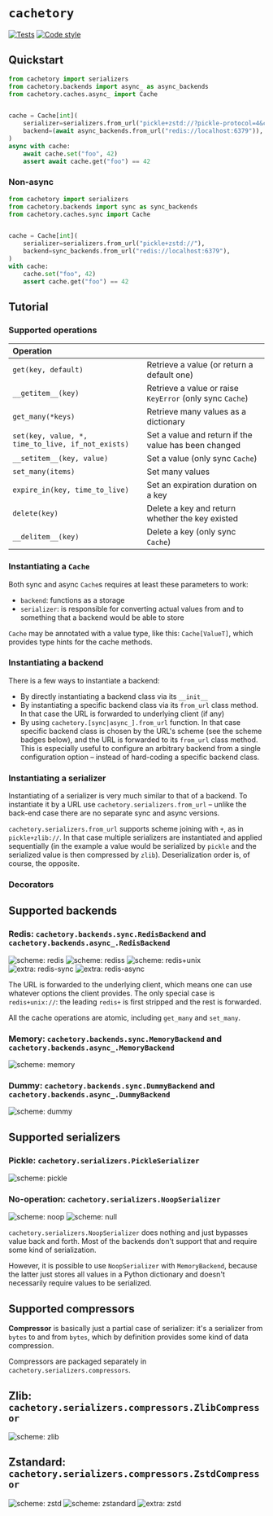 # `cachetory`

[![Tests](https://github.com/kpn/cachetory/actions/workflows/tests.yml/badge.svg)](https://github.com/kpn/cachetory/actions/workflows/tests.yml)
[![Code style](https://img.shields.io/badge/code%20style-black-000000.svg)](https://github.com/kpn/cachetory)

## Quickstart

```python
from cachetory import serializers
from cachetory.backends import async_ as async_backends
from cachetory.caches.async_ import Cache


cache = Cache[int](
    serializer=serializers.from_url("pickle+zstd://?pickle-protocol=4&compression-level=3"),
    backend=(await async_backends.from_url("redis://localhost:6379")),
)
async with cache:
    await cache.set("foo", 42)
    assert await cache.get("foo") == 42
```

### Non-async

```python
from cachetory import serializers
from cachetory.backends import sync as sync_backends
from cachetory.caches.sync import Cache


cache = Cache[int](
    serializer=serializers.from_url("pickle+zstd://"),
    backend=sync_backends.from_url("redis://localhost:6379"),
)
with cache:
    cache.set("foo", 42)
    assert cache.get("foo") == 42
```

## Tutorial

### Supported operations

| Operation                                         |                                                          |
|:--------------------------------------------------|:---------------------------------------------------------|
| `get(key, default)`                               | Retrieve a value (or return a default one)               |
| `__getitem__(key)`                                | Retrieve a value or raise `KeyError` (only sync `Cache`) |
| `get_many(*keys)`                                 | Retrieve many values as a dictionary                     |
| `set(key, value, *, time_to_live, if_not_exists)` | Set a value and return if the value has been changed     |
| `__setitem__(key, value)`                         | Set a value (only sync `Cache`)                          |
| `set_many(items)`                                 | Set many values                                          |
| `expire_in(key, time_to_live)`                    | Set an expiration duration on a key                      |
| `delete(key)`                                     | Delete a key and return whether the key existed          |
| `__delitem__(key)`                                | Delete a key (only sync `Cache`)                         |

### Instantiating a `Cache`

Both sync and async `Cache`s requires at least these parameters to work:
- `backend`: functions as a storage
- `serializer`: is responsible for converting actual values from and to something that a backend would be able to store

`Cache` may be annotated with a value type, like this: `Cache[ValueT]`, which provides type hints for the cache methods.

### Instantiating a backend

There is a few ways to instantiate a backend:
- By directly instantiating a backend class via its `__init__`
- By instantiating a specific backend class via its `from_url` class method. In that case the URL is forwarded to underlying client (if any)
- By using `cachetory.[sync|async_].from_url` function. In that case specific backend class is chosen by the URL's scheme (see the scheme badges below), and the URL is forwarded to its `from_url` class method. This is especially useful to configure an arbitrary backend from a single configuration option – instead of hard-coding a specific backend class.

### Instantiating a serializer

Instantiating of a serializer is very much similar to that of a backend. To instantiate it by a URL use `cachetory.serializers.from_url` – unlike the back-end case there are no separate sync and async versions.

`cachetory.serializers.from_url` supports scheme joining with `+`, as in `pickle+zlib://`. In that case multiple serializers are instantiated and applied sequentially (in the example a value would be serialized by `pickle` and the serialized value is then compressed by `zlib`). Deserialization order is, of course, the opposite.

### Decorators

## Supported backends

### Redis: `cachetory.backends.sync.RedisBackend` and `cachetory.backends.async_.RedisBackend`

![scheme: redis](https://img.shields.io/badge/scheme-redis://-important)
![scheme: rediss](https://img.shields.io/badge/scheme-rediss://-important)
![scheme: redis+unix](https://img.shields.io/badge/scheme-redis+unix://-important)
![extra: redis-sync](https://img.shields.io/badge/sync-redis--sync-blue)
![extra: redis-async](https://img.shields.io/badge/async-redis--async-blueviolet)

The URL is forwarded to the underlying client, which means one can use whatever options the client provides. The only special case is `redis+unix://`: the leading `redis+` is first stripped and the rest is forwarded.

All the cache operations are atomic, including `get_many` and `set_many`.

### Memory: `cachetory.backends.sync.MemoryBackend` and `cachetory.backends.async_.MemoryBackend`

![scheme: memory](https://img.shields.io/badge/scheme-memory://-important)

### Dummy: `cachetory.backends.sync.DummyBackend` and `cachetory.backends.async_.DummyBackend`

![scheme: dummy](https://img.shields.io/badge/scheme-dummy://-important)

## Supported serializers

### Pickle: `cachetory.serializers.PickleSerializer`

![scheme: pickle](https://img.shields.io/badge/scheme-pickle://-important)

### No-operation: `cachetory.serializers.NoopSerializer`

![scheme: noop](https://img.shields.io/badge/scheme-noop://-important)
![scheme: null](https://img.shields.io/badge/scheme-null://-important)

`cachetory.serializers.NoopSerializer` does nothing and just bypasses value back and forth. Most of the backends don't support that and require some kind of serialization.

However, it is possible to use `NoopSerializer` with `MemoryBackend`, because the latter just stores all values in a Python dictionary and doesn't necessarily require values to be serialized.

## Supported compressors

**Compressor** is basically just a partial case of serializer: it's a serializer from `bytes` to and from `bytes`, which by definition provides some kind of data compression.

Compressors are packaged separately in `cachetory.serializers.compressors`.

## Zlib: `cachetory.serializers.compressors.ZlibCompressor`

![scheme: zlib](https://img.shields.io/badge/scheme-zlib://-important)

## Zstandard: `cachetory.serializers.compressors.ZstdCompressor`

![scheme: zstd](https://img.shields.io/badge/scheme-zstd://-important)
![scheme: zstandard](https://img.shields.io/badge/scheme-zstandard://-important)
![extra: zstd](https://img.shields.io/badge/extra-zstd-blue)
